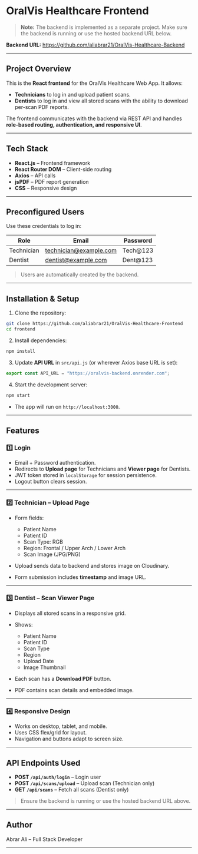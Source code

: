 # OralVis Healthcare Frontend

> **Note:** The backend is implemented as a separate project. Make sure the backend is running or use the hosted backend URL below.

**Backend URL:** https://github.com/aliabrar21/OralVis-Healthcare-Backend

---

## **Project Overview**

This is the **React frontend** for the OralVis Healthcare Web App. It allows:

* **Technicians** to log in and upload patient scans.
* **Dentists** to log in and view all stored scans with the ability to download per-scan PDF reports.

The frontend communicates with the backend via REST API and handles **role-based routing, authentication, and responsive UI**.

---

## **Tech Stack**

* **React.js** – Frontend framework
* **React Router DOM** – Client-side routing
* **Axios** – API calls
* **jsPDF** – PDF report generation
* **CSS** – Responsive design

---

## **Preconfigured Users**

Use these credentials to log in:

| Role       | Email                                                   | Password  |
| ---------- | ------------------------------------------------------- | --------- |
| Technician | [technician@example.com](mailto:technician@example.com) | Tech\@123 |
| Dentist    | [dentist@example.com](mailto:dentist@example.com)       | Dent\@123 |

> Users are automatically created by the backend.

---

## **Installation & Setup**

1. Clone the repository:

```bash
git clone https://github.com/aliabrar21/OralVis-Healthcare-Frontend
cd frontend
```

2. Install dependencies:

```bash
npm install
```

3. Update **API URL** in `src/api.js` (or wherever Axios base URL is set):

```js
export const API_URL = "https://oralvis-backend.onrender.com";
```

4. Start the development server:

```bash
npm start
```

* The app will run on `http://localhost:3000`.

---

## **Features**

### **1️⃣ Login**

* Email + Password authentication.
* Redirects to **Upload page** for Technicians and **Viewer page** for Dentists.
* JWT token stored in `localStorage` for session persistence.
* Logout button clears session.

---

### **2️⃣ Technician – Upload Page**

* Form fields:

  * Patient Name
  * Patient ID
  * Scan Type: RGB
  * Region: Frontal / Upper Arch / Lower Arch
  * Scan Image (JPG/PNG)
* Upload sends data to backend and stores image on Cloudinary.
* Form submission includes **timestamp** and image URL.

---

### **3️⃣ Dentist – Scan Viewer Page**

* Displays all stored scans in a responsive grid.
* Shows:

  * Patient Name
  * Patient ID
  * Scan Type
  * Region
  * Upload Date
  * Image Thumbnail
* Each scan has a **Download PDF** button.
* PDF contains scan details and embedded image.

---

### **4️⃣ Responsive Design**

* Works on desktop, tablet, and mobile.
* Uses CSS flex/grid for layout.
* Navigation and buttons adapt to screen size.

---

## **API Endpoints Used**

* **POST `/api/auth/login`** – Login user
* **POST `/api/scans/upload`** – Upload scan (Technician only)
* **GET `/api/scans`** – Fetch all scans (Dentist only)

> Ensure the backend is running or use the hosted backend URL above.

---

## **Author**

Abrar Ali – Full Stack Developer

---
